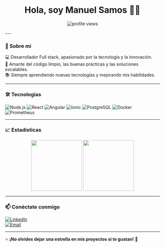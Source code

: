<h1 align="center">Hola, soy Manuel Samos 👋🚀</h1>
<p align="center">
  <img src="https://komarev.com/ghpvc/?username=ManuelSamos&label=Visitas&color=blue&style=flat" alt="profile views" />
</p>
---

### 🌟 Sobre mí  
💻 Desarrollador Full stack, apasionado por la tecnología y la innovación.  
🚀 Amante del código limpio, las buenas prácticas y las soluciones escalables.  
📚 Siempre aprendiendo nuevas tecnologías y mejorando mis habilidades.  

---

### 🛠️ Tecnologías  
![Node.js](https://img.shields.io/badge/Node.js-339933?style=for-the-badge&logo=nodedotjs&logoColor=white)
![React](https://img.shields.io/badge/React-61DAFB?style=for-the-badge&logo=react&logoColor=black)
![Angular](https://img.shields.io/badge/Angular-CB172000?style=for-the-badge&logo=angular&logoColor=black)
![Ionic](https://img.shields.io/badge/Ionic-5D80F100?style=for-the-badge&logo=ionic&logoColor=black)
![PostgreSQL](https://img.shields.io/badge/PostgreSQL-336791?style=for-the-badge&logo=postgresql&logoColor=white)
![Docker](https://img.shields.io/badge/Docker-2496ED?style=for-the-badge&logo=docker&logoColor=white)
![Prometheus](https://img.shields.io/badge/Prometheus-E6522C?style=for-the-badge&logo=prometheus&logoColor=white)

---

### 📈 Estadísticas  
<p align="center">
  <img src="https://github-readme-stats.vercel.app/api?username=ManuelSamos&show_icons=true&theme=radical" height="165"/>
  <img src="https://github-readme-streak-stats.herokuapp.com/?user=ManuelSamos&theme=radical" height="165"/>
</p>

---

### 📫 Conéctate conmigo  
[![LinkedIn](https://img.shields.io/badge/LinkedIn-0077B5?style=for-the-badge&logo=linkedin&logoColor=white)](https://www.linkedin.com/in/manuel-samos-16ab22314)  
[![Email](https://img.shields.io/badge/Email-D14836?style=for-the-badge&logo=gmail&logoColor=white)](mailto:tucorreo@gmail.com)

---

⭐ **¡No olvides dejar una estrella en mis proyectos si te gustan!** 🌟  
